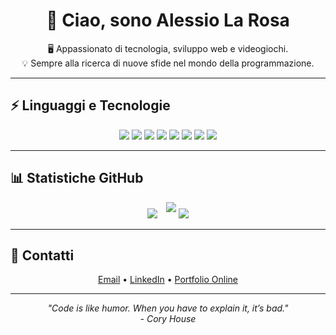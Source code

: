 <div align="center">

# 👋 Ciao, sono Alessio La Rosa

🖥️ Appassionato di tecnologia, sviluppo web e videogiochi.  
💡 Sempre alla ricerca di nuove sfide nel mondo della programmazione.

</div>

---

## ⚡ Linguaggi e Tecnologie

<p align="center">
  <!-- Badge inline e vicini -->
  <img src="https://img.shields.io/badge/Java-ED8B00?style=flat-square&logo=java&logoColor=white"/> 
  <img src="https://img.shields.io/badge/JavaScript-F7DF1E?style=flat-square&logo=javascript&logoColor=black"/> 
  <img src="https://img.shields.io/badge/PHP-777BB4?style=flat-square&logo=php&logoColor=white"/> 
  <img src="https://img.shields.io/badge/HTML5-E34F26?style=flat-square&logo=html5&logoColor=white"/> 
  <img src="https://img.shields.io/badge/CSS3-1572B6?style=flat-square&logo=css3&logoColor=white"/> 
  <img src="https://img.shields.io/badge/Laravel-FF2D20?style=flat-square&logo=laravel&logoColor=white"/> 
  <img src="https://img.shields.io/badge/Livewire-4E5EE4?style=flat-square&logo=livewire&logoColor=white"/> 
  <img src="https://img.shields.io/badge/Vite-646CFF?style=flat-square&logo=vite&logoColor=white"/>
</p>

---

## 📊 Statistiche GitHub

<p align="center">
  <img src="https://github-readme-stats.vercel.app/api?username=Alessiolr32&theme=dark" style="margin-right: 10px;" />
  <img src="https://github-readme-stats.vercel.app/api/top-langs/?username=Alessiolr32&layout=compact&hide_title=true&theme=dark" style="margin-bottom: 10px;" />
  <img src="https://github-profile-trophy.vercel.app/?username=Alessiolr32&theme=onedark" />
</p>

---

## 📧 Contatti

<p align="center">
  <a href="mailto:alessiolr32@gmail.com">Email</a> • 
  <a href="https://www.linkedin.com/in/alessio-la-rosa-frontenddeveloper/">LinkedIn</a> • 
  <a href="https://portfolio-la-rosa-alessio.netlify.app/">Portfolio Online</a>
</p>

---

<p align="center">
  <em>"Code is like humor. When you have to explain it, it’s bad." <br/>- Cory House</em>
</p>
